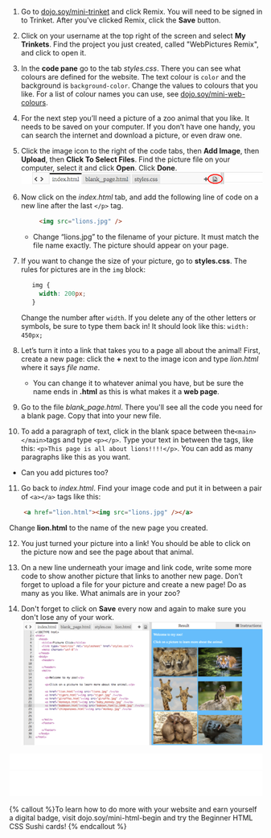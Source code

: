 1. Go to [dojo.soy/mini-trinket](http://dojo.soy/mini-trinket) and click Remix. You will need to be signed in to Trinket. After you've clicked Remix, click the **Save** button.

2. Click on your username at the top right of the screen and select **My Trinkets**. Find the project you just created, called "WebPictures Remix", and click to open it.

3. In the **code pane** go to the tab _styles.css_. There you can see what colours are defined for the website. The text colour is `color` and the background is `background-color`. Change the values to colours that you like. For a list of colour names you can use, see [dojo.soy/mini-web-colours](http://dojo.soy/mini-web-colours).

4. For the next step you’ll need a picture of a zoo animal that you like. It needs to be saved on your computer. If you don’t have one handy, you can search the internet and download a picture, or even draw one.

5. Click the image icon to the right of the code tabs, then **Add Image**, then **Upload**, then **Click To Select Files**. Find the picture file on your computer, select it and click **Open**. Click **Done**.   
    ![](TktImageIcon.png)

6. Now click on the *index.html* tab, and add the following line of code on a new line after the last `</p>` tag.

   ```html
        <img src="lions.jpg" />
   ```

   * Change “lions.jpg” to the filename of your picture. It must match the file name exactly. The picture should appear on your page.
   
7. If you want to change the size of your picture, go to **styles.css**. The rules for pictures are in the `img` block:
   ```css
      img {
        width: 200px;
      }
   ``` 
   Change the number after `width`. If you delete any of the other letters or symbols, be sure to type them back in! It should look like this: `width: 450px;`

8. Let’s turn it into a link that takes you to a page all about the animal! First, create a new page: click the **+** next to the image icon and type _lion.html_ where it says _file name_.
   * You can change it to whatever animal you have, but be sure the name ends in **.html** as this is what makes it a **web page**.

9. Go to the file _blank\_page.html_. There you'll see all the code you need for a blank page. Copy that into your new file.

10. To add a paragraph of text, click in the blank space between the`<main></main>`tags and type `<p></p>`. Type your text in between the tags, like this: `<p>This page is all about lions!!!!</p>`. You can add as many paragraphs like this as you want.
   * Can you add pictures too?

11. Go back to _index.html_. Find your image code and put it in between a pair of `<a></a>` tags like this:

   ```html
       <a href="lion.html"><img src="lions.jpg" /></a>
   ```
   Change **lion.html** to the name of the new page you created.

12. You just turned your picture into a link! You should be able to click on the picture now and see the page about that animal.

13. On a new line underneath your image and link code, write some more code to show another picture that links to another new page. Don’t forget to upload a file for your picture and create a new page! Do as many as you like. What animals are in your zoo?

14. Don't forget to click on **Save** every now and again to make sure you don't lose any of your work.
![](TktZooExample.png)

![](whitespace_50_800.png) 
![](whitespace_80_800.png) 
 
{% callout %}To learn how to do more with your website and earn yourself a digital badge, visit dojo.soy/mini-html-begin and try the Beginner HTML CSS Sushi cards!
{% endcallout %}




